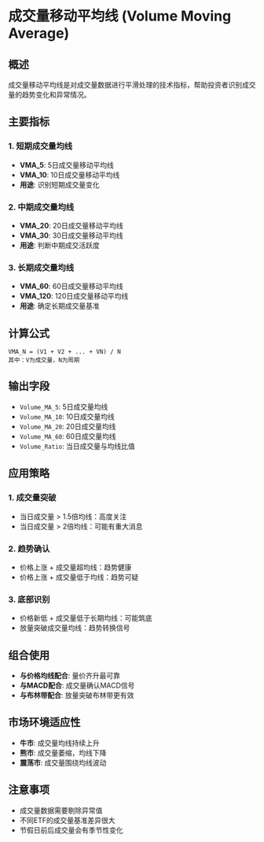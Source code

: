 # 成交量移动平均线 (Volume Moving Average)

## 概述
成交量移动平均线是对成交量数据进行平滑处理的技术指标，帮助投资者识别成交量的趋势变化和异常情况。

## 主要指标

### 1. 短期成交量均线
- **VMA_5**: 5日成交量移动平均线
- **VMA_10**: 10日成交量移动平均线
- **用途**: 识别短期成交量变化

### 2. 中期成交量均线
- **VMA_20**: 20日成交量移动平均线
- **VMA_30**: 30日成交量移动平均线
- **用途**: 判断中期成交活跃度

### 3. 长期成交量均线
- **VMA_60**: 60日成交量移动平均线
- **VMA_120**: 120日成交量移动平均线
- **用途**: 确定长期成交量基准

## 计算公式
```
VMA_N = (V1 + V2 + ... + VN) / N
其中：V为成交量，N为周期
```

## 输出字段
- `Volume_MA_5`: 5日成交量均线
- `Volume_MA_10`: 10日成交量均线
- `Volume_MA_20`: 20日成交量均线
- `Volume_MA_60`: 60日成交量均线
- `Volume_Ratio`: 当日成交量与均线比值

## 应用策略

### 1. 成交量突破
- 当日成交量 > 1.5倍均线：高度关注
- 当日成交量 > 2倍均线：可能有重大消息

### 2. 趋势确认
- 价格上涨 + 成交量超均线：趋势健康
- 价格上涨 + 成交量低于均线：趋势可疑

### 3. 底部识别
- 价格新低 + 成交量低于长期均线：可能筑底
- 放量突破成交量均线：趋势转换信号

## 组合使用
- **与价格均线配合**: 量价齐升最可靠
- **与MACD配合**: 成交量确认MACD信号
- **与布林带配合**: 放量突破布林带更有效

## 市场环境适应性
- **牛市**: 成交量均线持续上升
- **熊市**: 成交量萎缩，均线下降
- **震荡市**: 成交量围绕均线波动

## 注意事项
- 成交量数据需要剔除异常值
- 不同ETF的成交量基准差异很大
- 节假日前后成交量会有季节性变化 